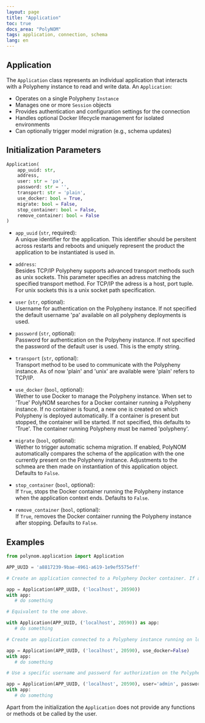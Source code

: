 ```yaml
---
layout: page
title: "Application"
toc: true
docs_area: "PolyNOM"
tags: application, connection, schema
lang: en
---
```


## Application

The `Application` class represents an individual application that interacts with a Polypheny instance to read and write data.
An `Application`:

- Operates on a single Polypheny `Instance`
- Manages one or more `Session` objects
- Provides authentication and configuration settings for the connection
- Handles optional Docker lifecycle management for isolated environments
- Can optionally trigger model migration (e.g., schema updates)

## Initialization Parameters
```python
Application(
    app_uuid: str,
    address,
    user: str = 'pa',
    password: str = '',
    transport: str = 'plain',
    use_docker: bool = True,
    migrate: bool = False,
    stop_container: bool = False,
    remove_container: bool = False
)
```

- `app_uuid` (`str`, required):  
  A unique identifier for the application. This identifier should be persitent across restarts and reboots and uniquely represent the product the application to be instantiated is used in. 

- `address`:  
  Besides TCP/IP Polypheny supports advanced transport methods such as unix sockets. This parameter specifies an adress matching the specified transport method. For TCP/IP the adress is a host, port tuple. For unix sockets this is a unix socket path specification.

- `user` (`str`, optional):  
  Username for authentication on the Polypheny instance. If not specified the default username 'pa' available on all polypheny deployments is used.

- `password` (`str`, optional):  
  Password for authentication on the Polpyheny instance. If not specified the password of the default user is used. This is the empty string.

- `transport` (`str`, optional):  
  Transport method to be used to communicate with the Polypheny instance. As of now 'plain' and 'unix' are available were 'plain' refers to TCP/IP.

- `use_docker` (`bool`, optional):  
  Wether to use Docker to manage the Polypheny instance. When set to 'True' PolyNOM searches for a Docker container running a Polypheny instance. If no container is found, a new one is created on which Polypheny is deployed automatically. If a container is present but stopped, the container will be started. If not specified, this defaults to 'True'. The container running Polypheny must be named 'polypheny'. 

- `migrate` (`bool`, optional):  
  Wether to trigger automatic schema migration. If enabled, PolyNOM automatically compares the schema of the application with the one currently present on the Polypheny instance. Adjustments to the schmea are then made on instantiation of this application object. Defaults to `False`.

- `stop_container` (`bool`, optional):  
  If `True`, stops the Docker container running the Polypheny instance when the application context ends. Defaults to `False`.

- `remove_container` (`bool`, optional):  
  If `True`, removes the Docker container running the Polypheny instance after stopping. Defaults to `False`.

## Examples
```python
from polynom.application import Application

APP_UUID = 'a8817239-9bae-4961-a619-1e9ef5575eff'

# Create an application connected to a Polypheny Docker container. If absent, the container as well as Polypheny will be automatically deployed.

app = Application(APP_UUID, ('localhost', 20590))
with app:
   # do something

# Equivalent to the one above.

with Application(APP_UUID, ('localhost', 20590)) as app:
   # do something

# Create an application connected to a Polypheny instance running on localhost. As this instance is externally managed, the Docker features are disabled.

app = Application(APP_UUID, ('localhost', 20590), use_docker=False)
with app:
   # do something

# Use a specific username and password for authorization on the Polypheny instance.

app = Application(APP_UUID, ('localhost', 20590), user='admin', password='admin')
with app:
   # do something
```

Apart from the initialization the `Application` does not provide any functions or methods ot be called by the user.